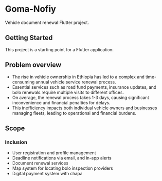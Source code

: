 # Goma-Nofiy

Vehicle document renewal Flutter project.

## Getting Started

This project is a starting point for a Flutter application.

## Problem overview

- The rise in vehicle ownership in Ethiopia has led to a complex and time-consuming annual vehicle service renewal process.
- Essential services such as road fund payments, insurance updates, and bolo renewals require multiple visits to different offices.
- On average, the renewal process takes 1-3 days, causing significant inconvenience and financial penalties for delays.
- This inefficiency impacts both individual vehicle owners and businesses managing fleets, leading to operational and financial burdens.

## Scope 

### Inclusion
- User registration and profile management
- Deadline notifications via email, and in-app alerts
- Document renewal services
- Map system for locating bolo inspection providers
- Digital payment system with chapa

